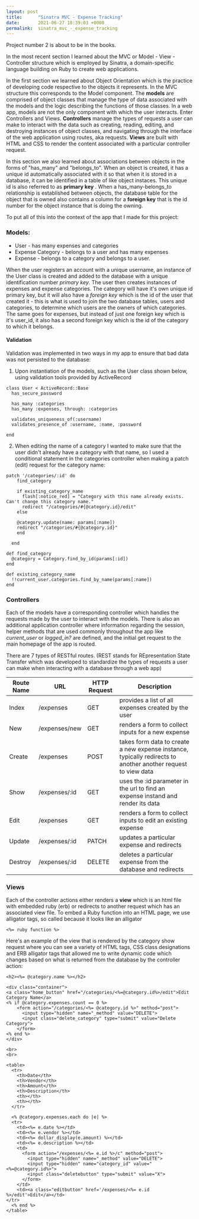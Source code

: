 ```yaml
---
layout: post
title:      "Sinatra MVC - Expense Tracking"
date:       2021-06-27 18:39:03 +0000
permalink:  sinatra_mvc_-_expense_tracking
---
```



Project number 2 is about to be in the books. 

In the most recent section I learned about the MVC or Model - View - Controller structure which is employed by Sinatra, a domain-specific language building on Ruby to create web applications. 

In the first section we learned about Object Orientation which is the practice of developing code respective to the objects it represents. In the MVC structure this corresponds to the Model component. The **models** are comprised of object classes that manage the type of data associated with the models and the logic describing the functions of those classes. In a web app, models are not the only component with which the user interacts. Enter Controllers and Views. **Controllers** manage the types of requests a user can make to interact with the data such as creating, reading, editing, and destroying instances of object classes, and navigating through the interface of the web application using routes, aka requests. **Views** are built with HTML and CSS to render the content associated with a particular controller request. 

In this section we also learned about associations between objects in the forms of "has_many" and "belongs_to". When an object is created, it has a unique id automatically associated with it so that when it is stored in a database, it can be identified in a table of like object instaces. This unique id is also referred to as **primary key** . When a has_many-belongs_to relationship is established between objects, the database table for the object that is owned also contains a column for a **foreign key** that is the id number for the object instance that is doing the owning. 

To put all of this into the context of the app that I made for this project:

### Models: 

* User - has many expenses and categories
* Expense Category - belongs to a user and has many expenses
* Expense - belongs to a category and belongs to a user. 

When the user registers an account with a unique username, an instance of the User class is created and added to the database with a unique identification number *primary key*. The user then creates instances of expenses and expense categories. The category will have it's own unique id primary key, but it will also have a *foreign key* which is the id of the user that created it - this is what is used to join the two database tables, users and categories, to determine which users are the owners of which categories. The same goes for expenses, but instead of just one foreign key which is it's user_id, it also has a second foreign key which is the id of the category to which it belongs. 

#### Validation

Validation was implemented in two ways in my app to ensure that bad data was not persisted to the database: 
1. Upon instantiation of the models, such as the User class shown below, using validation tools provided by ActiveRecord

```
class User < ActiveRecord::Base
  has_secure_password

  has_many :categories
  has_many :expenses, through: :categories

  validates_uniqueness_of(:username)
  validates_presence_of :username, :name, :password
   
end
```

2. When editing the name of a category I wanted to make sure that the user didn't already have a category with that name, so I used a conditional statement in the categories controller when making a patch (edit) request for the category name: 


```
patch '/categories/:id' do
    find_category

    if existing_category_name
      flash[:notice_red] = "Category with this name already exists. Can't change this category name."
      redirect "/categories/#{@category.id}/edit"
    else

    @category.update(name: params[:name])
    redirect "/categories/#{@category.id}"
    end

  end

def find_category
  @category = Category.find_by_id(params[:id])
end

def existing_category_name
  !!current_user.categories.find_by_name(params[:name])
end
```


### Controllers 

Each of the models have a corresponding controller which handles the requests made by the user to interact with the models. There is also an additional application controller where information regarding the session, helper methods that are used commonly throughout the app like *current_user* or *logged_in?* are defined, and the initial get request to the main homepage of the app is routed. 

There are 7 types of RESTful routes. (REST stands for REpresentation State Transfer which was developed to standardize the types of requests a user can make when interacting with a database through a web app)

| Route Name | URL           | HTTP Request | Description                                                                                                   |
|------------|---------------|--------------|---------------------------------------------------------------------------------------------------------------|
| Index      | /expenses     | GET          | provides a list of all expenses created by the user                                                           |
| New        | /expenses/new | GET          | renders a form to collect inputs for a new expense                                                            |
| Create     | /expenses     | POST         | takes form data to create a new expense instance, typically redirects to another another request to view data |
| Show       | /expenses/:id | GET          | uses the :id parameter in the url to find an expense instand and render its data                              |
| Edit       | /expenses     | GET          | renders a form to collect inputs to edit an existing expense                                                  |
| Update     | /expenses/:id | PATCH        | updates a particular expense and redirects                                                                    |
| Destroy    | /expenses/:id | DELETE       | deletes a particular expense from the database and redirects                                                  |

### Views

Each of the controller actions either renders a **view** which is an html file with embedded ruby (erb) or redirects to another request which has an associated view file. To embed a Ruby function into an HTML page, we use alligator tags, so called because it looks like an alligator 
```
<%= ruby function %>
```

Here's an example of the view that is rendered by the category show request where you can see a variety of HTML tags, CSS class designations and ERB alligator tags that allowed me to write dynamic code which changes based on what is returned from the database by the controller action: 
```
<h2><%= @category.name %></h2>

<div class="container">
<a class="home_button" href="/categories/<%=@category.id%>/edit">Edit Category Name</a>
<% if @category.expenses.count == 0 %>
    <form action="/categories/<%= @category.id %>" method="post">
      <input type="hidden" name="_method" value="DELETE">
      <input class="delete_category" type="submit" value="Delete Category">
    </form>
<% end %>
</div>

<br>
<br>

<table>
  <tr>
    <th>Date</th>
    <th>Vendor</th>
    <th>Amount</th>
    <th>Description</th>
    <th></th>
    <th></th>
  </tr>

  <% @category.expenses.each do |e| %>
  <tr>
    <td><%= e.date %></td>
    <td><%= e.vendor %></td>
    <td><%= dollar_display(e.amount) %></td>
    <td><%= e.description %></td>
    <td>
      <form action="/expenses/<%= e.id %>/c" method="post">
        <input type="hidden" name="_method" value="DELETE">
        <input type="hidden" name="category_id" value="<%=@category.id%>">
        <input class="deletebutton" type="submit" value="X">
      </form>
    </td>
    <td><a class="editbutton" href='/expenses/<%= e.id %>/edit'>Edit</a></td>
</tr>
  <% end %>
</table>
```

